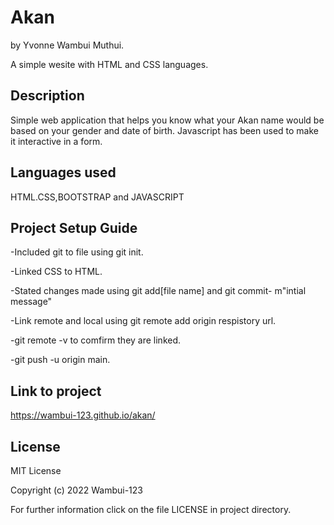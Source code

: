 # Akan
by Yvonne Wambui Muthui.

A simple wesite with HTML and CSS languages.

## Description
Simple web application that helps you know what your Akan name would be based on your gender and date of birth. Javascript has been used to make it interactive in a form.

## Languages used
HTML.CSS,BOOTSTRAP and JAVASCRIPT

## Project Setup Guide
-Included git to file using git init.

-Linked CSS to HTML.

-Stated changes made using git add[file name] and git commit- m"intial message"

-Link remote and local using git remote add origin respistory url.

-git remote -v to comfirm they are linked.

-git push -u origin main.

## Link to project
https://wambui-123.github.io/akan/

## License 
MIT License

Copyright (c) 2022 Wambui-123 

For further information click on the file LICENSE in project directory.
